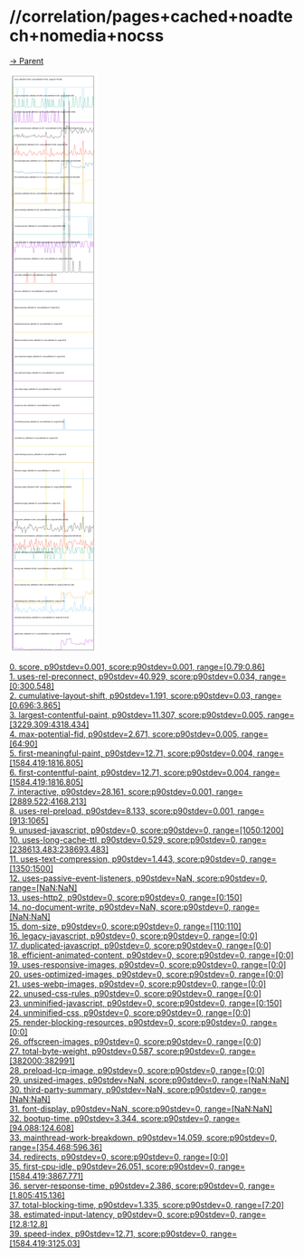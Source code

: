 
# //correlation/pages+cached+noadtech+nomedia+nocss

[→ Parent](../..)

![PLOT: correlation](./correlation.svg)

[0. score, p90stdev=0.001, score:p90stdev=0.001, range=[0.79:0.86]](../../meta/score/samples/pages+cached+noadtech+nomedia+nocss)  
[1. uses-rel-preconnect, p90stdev=40.929, score:p90stdev=0.034, range=[0:300.548]](../../uses-rel-preconnect/samples/pages+cached+noadtech+nomedia+nocss/)  
[2. cumulative-layout-shift, p90stdev=1.191, score:p90stdev=0.03, range=[0.696:3.865]](../../cumulative-layout-shift/samples/pages+cached+noadtech+nomedia+nocss/)  
[3. largest-contentful-paint, p90stdev=11.307, score:p90stdev=0.005, range=[3229.309:4318.434]](../../largest-contentful-paint/samples/pages+cached+noadtech+nomedia+nocss/)  
[4. max-potential-fid, p90stdev=2.671, score:p90stdev=0.005, range=[64:90]](../../max-potential-fid/samples/pages+cached+noadtech+nomedia+nocss/)  
[5. first-meaningful-paint, p90stdev=12.71, score:p90stdev=0.004, range=[1584.419:1816.805]](../../first-meaningful-paint/samples/pages+cached+noadtech+nomedia+nocss/)  
[6. first-contentful-paint, p90stdev=12.71, score:p90stdev=0.004, range=[1584.419:1816.805]](../../first-contentful-paint/samples/pages+cached+noadtech+nomedia+nocss/)  
[7. interactive, p90stdev=28.161, score:p90stdev=0.001, range=[2889.522:4168.213]](../../interactive/samples/pages+cached+noadtech+nomedia+nocss/)  
[8. uses-rel-preload, p90stdev=8.133, score:p90stdev=0.001, range=[913:1065]](../../uses-rel-preload/samples/pages+cached+noadtech+nomedia+nocss/)  
[9. unused-javascript, p90stdev=0, score:p90stdev=0, range=[1050:1200]](../../unused-javascript/samples/pages+cached+noadtech+nomedia+nocss/)  
[10. uses-long-cache-ttl, p90stdev=0.529, score:p90stdev=0, range=[238613.483:238693.483]](../../uses-long-cache-ttl/samples/pages+cached+noadtech+nomedia+nocss/)  
[11. uses-text-compression, p90stdev=1.443, score:p90stdev=0, range=[1350:1500]](../../uses-text-compression/samples/pages+cached+noadtech+nomedia+nocss/)  
[12. uses-passive-event-listeners, p90stdev=NaN, score:p90stdev=0, range=[NaN:NaN]](../../uses-passive-event-listeners/samples/pages+cached+noadtech+nomedia+nocss/)  
[13. uses-http2, p90stdev=0, score:p90stdev=0, range=[0:150]](../../uses-http2/samples/pages+cached+noadtech+nomedia+nocss/)  
[14. no-document-write, p90stdev=NaN, score:p90stdev=0, range=[NaN:NaN]](../../no-document-write/samples/pages+cached+noadtech+nomedia+nocss/)  
[15. dom-size, p90stdev=0, score:p90stdev=0, range=[110:110]](../../dom-size/samples/pages+cached+noadtech+nomedia+nocss/)  
[16. legacy-javascript, p90stdev=0, score:p90stdev=0, range=[0:0]](../../legacy-javascript/samples/pages+cached+noadtech+nomedia+nocss/)  
[17. duplicated-javascript, p90stdev=0, score:p90stdev=0, range=[0:0]](../../duplicated-javascript/samples/pages+cached+noadtech+nomedia+nocss/)  
[18. efficient-animated-content, p90stdev=0, score:p90stdev=0, range=[0:0]](../../efficient-animated-content/samples/pages+cached+noadtech+nomedia+nocss/)  
[19. uses-responsive-images, p90stdev=0, score:p90stdev=0, range=[0:0]](../../uses-responsive-images/samples/pages+cached+noadtech+nomedia+nocss/)  
[20. uses-optimized-images, p90stdev=0, score:p90stdev=0, range=[0:0]](../../uses-optimized-images/samples/pages+cached+noadtech+nomedia+nocss/)  
[21. uses-webp-images, p90stdev=0, score:p90stdev=0, range=[0:0]](../../uses-webp-images/samples/pages+cached+noadtech+nomedia+nocss/)  
[22. unused-css-rules, p90stdev=0, score:p90stdev=0, range=[0:0]](../../unused-css-rules/samples/pages+cached+noadtech+nomedia+nocss/)  
[23. unminified-javascript, p90stdev=0, score:p90stdev=0, range=[0:150]](../../unminified-javascript/samples/pages+cached+noadtech+nomedia+nocss/)  
[24. unminified-css, p90stdev=0, score:p90stdev=0, range=[0:0]](../../unminified-css/samples/pages+cached+noadtech+nomedia+nocss/)  
[25. render-blocking-resources, p90stdev=0, score:p90stdev=0, range=[0:0]](../../render-blocking-resources/samples/pages+cached+noadtech+nomedia+nocss/)  
[26. offscreen-images, p90stdev=0, score:p90stdev=0, range=[0:0]](../../offscreen-images/samples/pages+cached+noadtech+nomedia+nocss/)  
[27. total-byte-weight, p90stdev=0.587, score:p90stdev=0, range=[382000:382991]](../../total-byte-weight/samples/pages+cached+noadtech+nomedia+nocss/)  
[28. preload-lcp-image, p90stdev=0, score:p90stdev=0, range=[0:0]](../../preload-lcp-image/samples/pages+cached+noadtech+nomedia+nocss/)  
[29. unsized-images, p90stdev=NaN, score:p90stdev=0, range=[NaN:NaN]](../../unsized-images/samples/pages+cached+noadtech+nomedia+nocss/)  
[30. third-party-summary, p90stdev=NaN, score:p90stdev=0, range=[NaN:NaN]](../../third-party-summary/samples/pages+cached+noadtech+nomedia+nocss/)  
[31. font-display, p90stdev=NaN, score:p90stdev=0, range=[NaN:NaN]](../../font-display/samples/pages+cached+noadtech+nomedia+nocss/)  
[32. bootup-time, p90stdev=3.344, score:p90stdev=0, range=[94.088:124.608]](../../bootup-time/samples/pages+cached+noadtech+nomedia+nocss/)  
[33. mainthread-work-breakdown, p90stdev=14.059, score:p90stdev=0, range=[354.468:596.36]](../../mainthread-work-breakdown/samples/pages+cached+noadtech+nomedia+nocss/)  
[34. redirects, p90stdev=0, score:p90stdev=0, range=[0:0]](../../redirects/samples/pages+cached+noadtech+nomedia+nocss/)  
[35. first-cpu-idle, p90stdev=26.051, score:p90stdev=0, range=[1584.419:3867.771]](../../first-cpu-idle/samples/pages+cached+noadtech+nomedia+nocss/)  
[36. server-response-time, p90stdev=2.386, score:p90stdev=0, range=[1.805:415.136]](../../server-response-time/samples/pages+cached+noadtech+nomedia+nocss/)  
[37. total-blocking-time, p90stdev=1.335, score:p90stdev=0, range=[7:20]](../../total-blocking-time/samples/pages+cached+noadtech+nomedia+nocss/)  
[38. estimated-input-latency, p90stdev=0, score:p90stdev=0, range=[12.8:12.8]](../../estimated-input-latency/samples/pages+cached+noadtech+nomedia+nocss/)  
[39. speed-index, p90stdev=12.71, score:p90stdev=0, range=[1584.419:3125.03]](../../speed-index/samples/pages+cached+noadtech+nomedia+nocss/)  
